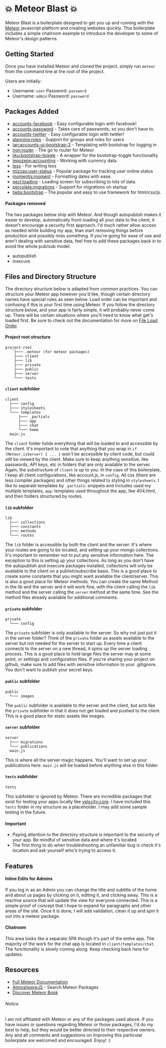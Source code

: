 # :boom: Meteor Blast :boom:

Meteor Blast is a boilerplate designed to get you up and running with the [Meteor](https://www.meteor.com/) javascript platform and creating websites quickly. This boilerplate includes a simple chatroom example to introduce the developer to some of Meteor's design patterns.

## Getting Started

Once you have installed Meteor and cloned the project, simply run `meteor` from the command line at the root of the project.

Users are initially:
* Username: `user` Password: `password`
* Username: `admin` Password: `password`


## Packages Added

* [accounts-facebook](https://atmospherejs.com/meteor/accounts-facebook) - Easy configurable login with facebook!
* [accounts-password](https://atmospherejs.com/meteor/accounts-password) - Takes care of passwords, so you don't have to.
* [accounts-twitter](https://atmospherejs.com/meteor/accounts-twitter) - Easy configurable login with twitter! 
* [alanning:roles](https://github.com/alanning/meteor-roles/) - Support for groups and roles for users
* [ian:accounts-ui-bootstrap-3](https://github.com/ianmartorell/meteor-accounts-ui-bootstrap-3/) - Templating with bootstrap for logging in
* [iron:router](https://github.com/iron-meteor/iron-router/) - The go to router for Meteor 
* [jiku:bootstrap-toggle](https://github.com/jiku/meteor-bootstrap-toggle/) - A wrapper for the bootstrap-toggle functionality
* [lepozepo:accounting](https://github.com/Lepozepo/meteor-accounting/) - Working with currency data.
* [less](https://atmospherejs.com/meteor/less) - For writing less
* [mizzao:user-status](https://github.com/mizzao/meteor-user-status/) - Popular package for tracking user online status
* [momentjs:moment](https://github.com/moment/moment/) - Formatting dates with ease.
* [pecl:loading](https://github.com/pcel/meteor-loading) - Loading screen for subscribing to lots of data.
* [percolate:migrations](https://github.com/percolatestudio/meteor-migrations/) - Support for migrations on startup
* [twbs:bootstrap](https://github.com/twbs/bootstrap/) - The popular and easy to use framework for html/css/js.

#### Packages removed

The two packages below ship with Meteor. And though autopublish makes it easier to develop, automatically front-loading all your data to the client, it doesn't encourage a security first approach. I'd much rather allow access as needed while building my app, than start removing things before production and possibly miss something. If you're going for ease of use and aren't dealing with sensitive data, feel free to add these packages back in to avoid the whole pub/sub model.

* autopublish
* insecure

## Files and Directory Structure

The directory structure below is adapted from common practices. You can structure your Meteor app however you'd like, though certain directory names have special rules as seen below. Load order can be important and confusing if this is your first time using Meteor. If you follow the directory structure below, and your app is fairly simple, it will probably never come up. There will be certain situations where you'll need to know what get's loaded first. Be sure to check out the documentation for more on [File Load Order](http://docs.meteor.com/#/full/fileloadorder).

#### Project root structure

```
project-root
    ├─── .meteor (for meteor packages)
    ├─── client
    ├─── lib
    ├─── private
    ├─── public
    ├─── server
    └─── tests
```

#### `client` subfolder

```
client
  ├─── config
  ├─── stylesheets
  └─── templates
      ├─── _partials
      ├─── app
      ├─── chat
      └─── home
  main.js
````

The `client` folder holds everything that will be loaded to and accessible by the client. It's important to note that anything that you wrap in `if (Meteor.isServer) { ... }` won't be accessible by client code, but could still be viewed by the client. Make sure to keep anything sensitive, like passwords, API keys, etc in folders that are only available to the server. Again, the substructure of `client` is up to you. In the case of this boilerplate, I keep all client configurations, like account.js, in `config`. All css (there are less compiler packages) and other things related to styling in `stylesheets`. I like to separate templates by `_partials`: snippets and includes used my multiple templates, `app`: templates used throughout the app, like 404.html, and then folders structured by routes. 

#### `lib` subfolder

```
lib
  ├─── collections
  ├─── constants
  ├─── methods
  └─── routes
```

The `lib` folder is accessible by both the client and the server. It's where your routes are going to be located, and setting up your mongo collections. It's important to remember not to put any sensitive information here. The exception to this is setting up your collections. As long as you don't have the autopublish and insecure packages installed, collections will only be available to the client on a publish/subscribe basis. This is a good place to create some constants that you might want available the client/server. This is also a good place for Meteor methods. You can create the same Method in the lib and the server and it will work fine, with the client calling the `lib` method and the server calling the `server` method at the same time. See the method files already available for additional comments.

#### `private` subfolder

```
private
  └─── config
```

The `private` subfolder is only available to the server. So why not just put it in the server folder? Think of the `private` folder as assets available to the server but not needed for the server to start up. Every time a client connects to the server on a new thread, it spins up the server loading process. This is a good place to hold large files the server may at some point, or settings and configuration files. If you're sharing your project on github, make sure to add files with sensitive information to your .gitignore. You don't want to publish your secret keys.

#### `public` subfolder

```
public
  └─── images
```

The `public` subfolder is available to the server and the client, but acts like the `private` subfolder in that it does not get loaded and pushed to the client. This is a good place for static assets like images.

#### `server` subfolder

```
server
  ├─── migrations
  └─── publications
  main.js
```

This is where all the server magic happens. You'll want to set up your publications here. `main.js` will be loaded before anything else in this folder.

#### `tests` subfolder

```
tests
```

This subfolder is ignored by Meteor. There are incredible packages that exist for testing your apps locally like [velocity:core](https://github.com/meteor-velocity/velocity/). I have included this `tests` folder in my structure as a placeholder. I may add some sample testing in the future.

#### Important

* Paying attention to the directory structure is important to the security of your app. Be mindful of sensitive data and where it's located.
* The first thing to do when troubleshooting an unfamiliar bug is check it's location and ask yourself who's trying to access it.

## Features

#### Inline Edits for Admins

If you log in as an Admin you can change the title and subtitle of the home and about us pages by clicking on it, editing it, and clicking away. This is a reactive source that will update the view for everyone connected. This is a simple proof of concept that I hope to expand for paragraphs and other areas of the site. Once it is done, I will add validation, clean it up and spin it out into a meteor package.

#### Chatroom

This area looks like a separate SPA though it's part of the entire app. The majority of the work for the chat app is located in `client/templates/chat`. The functionality is slowly coming along. Keep checking back here for updates.

## Resources

* [Full Meteor Documentation](http://docs.meteor.com/#/full/)
* [AtmoshpereJS](https://atmospherejs.com/) - Search Meteor Packages
* [Discover Meteor Book](https://www.discovermeteor.com/)

###### Notice

I am not affiliated with Meteor or any of the packages used above. If you have issues or questions regarding Meteor or those packages, I'd do my best to help, but they would be better directed to their respective owners. Any and all comments and suggestions on improving this particular boilerplate are welcomed and encouraged. Enjoy! :)
